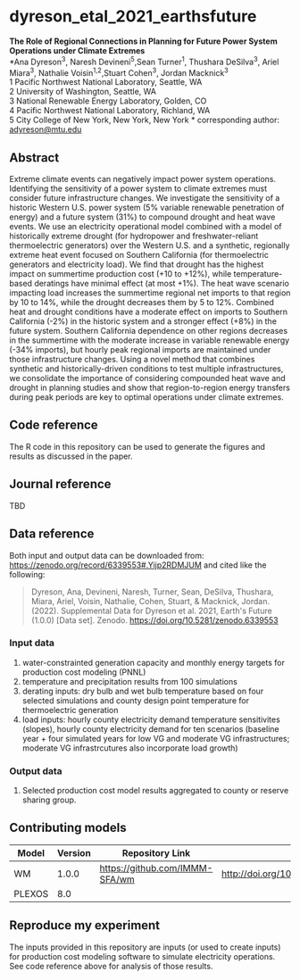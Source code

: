 
# dyreson_etal_2021_earthsfuture
__The Role of Regional Connections in Planning for Future Power System Operations under Climate Extremes__  
*Ana Dyreson<sup>3</sup>, Naresh Devineni<sup>5</sup>,Sean Turner<sup>1</sup>,  Thushara DeSilva<sup>3</sup>, Ariel Miara<sup>3</sup>, Nathalie Voisin<sup>1,2</sup>,Stuart Cohen<sup>3</sup>, Jordan Macknick<sup>3</sup>  
1 Pacific Northwest National Laboratory, Seattle, WA  
2 University of Washington, Seattle, WA  
3 National Renewable Energy Laboratory, Golden, CO  
4 Pacific Northwest National Laboratory, Richland, WA  
5 City College of New York, New York, New York
\* corresponding author: adyreson@mtu.edu

## Abstract
Extreme climate events can negatively impact power system operations. Identifying the sensitivity of a power system to climate extremes must consider future infrastructure changes. We investigate the sensitivity of a historic Western U.S. power system (5% variable renewable penetration of energy) and a future system (31%) to compound drought and heat wave events.  We use an electricity operational model combined with a model of historically extreme drought (for hydropower and freshwater-reliant thermoelectric generators) over the Western U.S. and a synthetic, regionally extreme heat event focused on Southern California (for thermoelectric generators and electricity load). We find that drought has the highest impact on summertime production cost (+10 to +12%), while temperature-based deratings have minimal effect (at most +1%).  The heat wave scenario impacting load increases the summertime regional net imports to that region by 10 to 14%, while the drought decreases them by 5 to 12%. Combined heat and drought conditions have a moderate effect on imports to Southern California (-2%) in the historic system and a stronger effect (+8%) in the future system. Southern California dependence on other regions decreases in the summertime with the moderate increase in variable renewable energy (-34% imports), but hourly peak regional imports are maintained under those infrastructure changes. Using a novel method that combines synthetic and historically-driven conditions to test multiple infrastructures, we consolidate the importance of considering compounded heat wave and drought in planning studies and show that region-to-region energy transfers during peak periods are key to optimal operations under climate extremes.

## Code reference
The R code in this repository can be used to generate the figures and results as discussed in the paper.

## Journal reference
TBD

## Data reference
Both input and output data can be downloaded from: https://zenodo.org/record/6339553#.Yijp2RDMJUM and cited like the following:

> Dyreson, Ana, Devineni, Naresh, Turner, Sean, DeSilva, Thushara, Miara, Ariel, Voisin, Nathalie, Cohen, Stuart, & Macknick, Jordan. (2022). Supplemental Data for Dyreson et al. 2021, Earth's Future (1.0.0) [Data set]. Zenodo. https://doi.org/10.5281/zenodo.6339553

### Input data
1) water-constrainted generation capacity and monthly energy targets for production cost modeling (PNNL)
2) temperature and precipitation results from 100 simulations
3) derating inputs: dry bulb and wet bulb temperature based on four selected simulations and county design point temperature for thermoelectric generation
4) load inputs: hourly county electricity demand temperature sensitivites (slopes), hourly county electricity demand for ten scenarios (baseline year + four simulated years for low VG and moderate VG infrastructures; moderate VG infrastrcutures also incorporate load growth)

### Output data
1) Selected production cost model results aggregated to county or reserve sharing group.

## Contributing models
| Model | Version | Repository Link | DOI |
|-------|---------|-----------------|-----|
| WM | 1.0.0 | https://github.com/IMMM-SFA/wm | http://doi.org/10.5281/zenodo.1225344 |
| PLEXOS | 8.0 | | |

## Reproduce my experiment
The inputs provided in this repository are inputs (or used to create inputs) for production cost modeling software to simulate electricity operations. See code reference above for analysis of those results.
